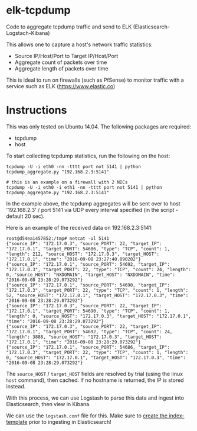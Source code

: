 # elk-tcpdump
Code to aggregate tcpdump traffic and send to ELK (Elasticsearch-Logstach-Kibana)

This allows one to capture a host's network traffic statistics:
  - Source IP/Host/Port to Target IP/Host/Port
  - Aggregate count of packets over time
  - Aggregate length of packets over time

This is ideal to run on firewalls (such as PfSense) to monitor traffic with a service such as ELK (<https://www.elastic.co>)

# Instructions

This was only tested on Ubuntu 14.04. The following packages are required:
- tcpdump
- host

To start collecting tcpdump statistics, run the following on the host:
```shell
tcpdump -U -i eth0 -nn -tttt port not 5141 | python tcpdump_aggregate.py "192.168.2.3:5141"

# this is an example on a firewall with 2 NICs
tcpdump -U -i eth0 -i eth1 -nn -tttt port not 5141 | python tcpdump_aggregate.py "192.168.2.3:5141"
 ```

In the example above, the tcpdump aggregates will be sent over to host '192.168.2.3' / port 5141 via UDP every interval specified (in the script - default 20 sec).

Here is an example of the received data on 192.168.2.3:5141:
```shell
root@d54ea1457852:/tmp# netcat -ul 5141
{"source_IP": "172.17.0.3", "source_PORT": 22, "target_IP": "172.17.0.1", "target_PORT": 54686, "type": "TCP", "count": 1, "length": 212, "source_HOST": "172.17.0.3", "target_HOST": "172.17.0.1", "time": "2016-09-08 23:27:40.090202"}
{"source_IP": "172.17.0.1", "source_PORT": 54692, "target_IP": "172.17.0.3", "target_PORT": 22, "type": "TCP", "count": 24, "length": 0, "source_HOST": "NXDOMAIN", "target_HOST": "NXDOMAIN", "time": "2016-09-08 23:28:29.073292"}
{"source_IP": "172.17.0.1", "source_PORT": 54690, "target_IP": "172.17.0.3", "target_PORT": 22, "type": "TCP", "count": 1, "length": 52, "source_HOST": "172.17.0.1", "target_HOST": "172.17.0.3", "time": "2016-09-08 23:28:29.073292"}
{"source_IP": "172.17.0.3", "source_PORT": 22, "target_IP": "172.17.0.1", "target_PORT": 54690, "type": "TCP", "count": 1, "length": 0, "source_HOST": "172.17.0.3", "target_HOST": "172.17.0.1", "time": "2016-09-08 23:28:29.073292"}
{"source_IP": "172.17.0.3", "source_PORT": 22, "target_IP": "172.17.0.1", "target_PORT": 54692, "type": "TCP", "count": 24, "length": 3888, "source_HOST": "172.17.0.3", "target_HOST": "172.17.0.1", "time": "2016-09-08 23:28:29.073292"}
{"source_IP": "172.17.0.1", "source_PORT": 54686, "target_IP": "172.17.0.3", "target_PORT": 22, "type": "TCP", "count": 1, "length": 0, "source_HOST": "172.17.0.1", "target_HOST": "172.17.0.3", "time": "2016-09-08 23:28:29.073292"}
```

The `source_HOST` / `target_HOST` fields are resolved by trial (using the linux `host` command), then cached. If no hostname is returned, the IP is stored instead.

With this process, we can use Logstash to parse this data and ingest into Elasticsearch, then view in Kibana.

We can use the `logstash.conf` file for this. Make sure to [create the index-template](https://www.elastic.co/guide/en/elasticsearch/reference/current/indices-templates.html) prior to ingesting in Elasticsearch!
